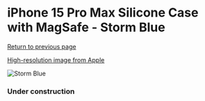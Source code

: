 # iPhone 15 Pro Max Silicone Case with MagSafe - Storm Blue

[Return to previous page](/iphone_15)

[High-resolution image from Apple](https://store.storeimages.cdn-apple.com/8756/as-images.apple.com/is/MT1P3?wid=4500&hei=4500&fmt=png)

<div style="width: 384px"><img src="/everypreview/MT1P3.png" alt="Storm Blue"></div>

### Under construction
